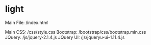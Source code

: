 # light

Main File: /index.html

Main CSS: /css/style.css
Bootstrap: /bootstrap/css/bootstrap.min.css
JQuery: /js/jquery-2.1.4.js
JQuery UI: /js/jqueryu-ui-1.11.4.js
